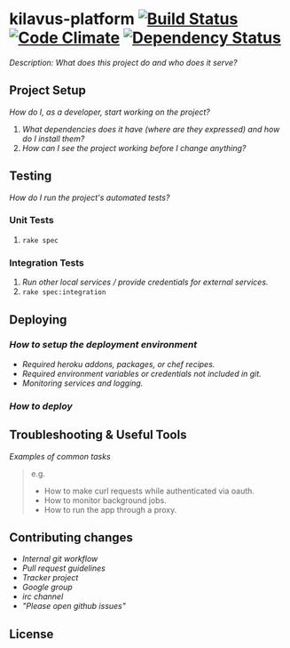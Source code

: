# kilavus-platform [![Build Status](https://travis-ci.org/kilavus/kilavus-platform.png)](https://travis-ci.org/kilavus/kilavus-platform) [![Code Climate](https://codeclimate.com/github/kilavus/kilavus-platform.png)](https://codeclimate.com/github/kilavus/kilavus-platform) [![Dependency Status](https://gemnasium.com/kilavus/kilavus-platform.png)](https://gemnasium.com/kilavus/kilavus-platform)

_Description: What does this project do and who does it serve?_

## Project Setup

_How do I, as a developer, start working on the project?_ 

1. _What dependencies does it have (where are they expressed) and how do I install them?_
2. _How can I see the project working before I change anything?_

## Testing

_How do I run the project's automated tests?_

### Unit Tests

1. `rake spec`

### Integration Tests

1. _Run other local services / provide credentials for external services._
2. `rake spec:integration`

## Deploying

### _How to setup the deployment environment_

- _Required heroku addons, packages, or chef recipes._
- _Required environment variables or credentials not included in git._
- _Monitoring services and logging._

### _How to deploy_

## Troubleshooting & Useful Tools

_Examples of common tasks_

> e.g.
> 
> - How to make curl requests while authenticated via oauth.
> - How to monitor background jobs.
> - How to run the app through a proxy.

## Contributing changes

- _Internal git workflow_
- _Pull request guidelines_
- _Tracker project_
- _Google group_
- _irc channel_
- _"Please open github issues"_

## License


